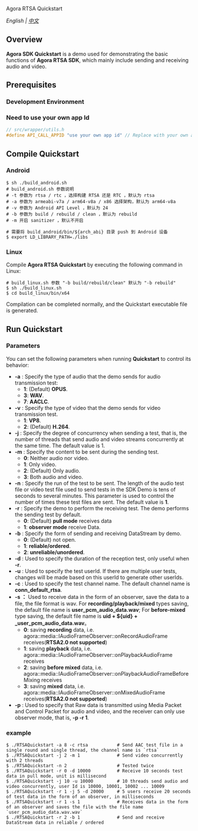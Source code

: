 Agora RTSA Quickstart

*English | [中文](README.zh.md)*

## Overview

**Agora SDK Quickstart** is a demo used for demonstrating the basic functions of **Agora RTSA SDK**, which mainly include sending and receiving audio and video.

## Prerequisites
### Development Environment

### Need to use your own app Id

```cpp
// src/wrapper/utils.h
#define API_CALL_APPID "use your own app id" // Replace with your own appId
```

## Compile Quickstart

### Android

```
$ sh ./build_android.sh
# build_android.sh 参数说明
# -t 参数为 rtsa / rtc ，选择构建 RTSA 还是 RTC ，默认为 rtsa
# -a 参数为 armeabi-v7a / arm64-v8a / x86 选择架构，默认为 arm64-v8a
# -v 参数为 Android API Level ，默认为 24
# -b 参数为 build / rebuild / clean ，默认为 rebuild
# -m 开启 sanitizer ，默认不开启

# 需要将 build_android/bin/${arch_abi} 目录 push 到 Android 设备
$ export LD_LIBRARY_PATH=./libs
```

### Linux

Compile **Agora RTSA Quickstart** by executing the following command in Linux:

```
# build_linux.sh 参数 "-b build/rebuild/clean" 默认为 "-b rebuild" 
$ sh ./build_linux.sh
$ cd build_linux/bin/x64
```

Compilation can be completed normally, and the Quickstart executable file is generated.

## Run Quickstart

### Parameters

You can set the following parameters when running **Quickstart** to control its behavior:

* **-a** : Specify the type of audio that the demo sends for audio transmission test:
    * **1**: (Default) **OPUS**.
    * **3**: **WAV**.
    * **7**: **AACLC**.
* **-v** : Specify the type of video that the demo sends for video transmission test. 
    * **1**: **VP8**.
    * **2**: (Default) **H.264**.
* **-j** : Specify the degree of concurrency when sending a test, that is, the number of threads that send audio and video streams concurrently at the same time. The default value is 1.
* **-m** : Specify the content to be sent during the sending test.
    * **0**: Neither audio nor video.
    * **1**: Only video.
    * **2**: (Default) Only audio.
    * **3**: Both audio and video.
* **-n** : Specify the run of the test to be sent. The length of the audio test file or video test file used to send tests in the SDK Demo is tens of seconds to several minutes. This parameter is used to control the number of times these test files are sent. The default value is **1**.
* **-r** : Specify the demo to perform the receiving test. The demo performs the sending test by default. 
    * **0**: (Default) **pull mode** receives data
    * **1**: **observer mode** receive Data. 
* **-b** : Specify the form of sending and receiving DataStream by demo. 
    * **0**: (Default) not open.
    * **1**: **reliable/ordered**.
    * **2**: **unreliable/unordered**.
* **-d** : Used to specify the duration of the reception test, only useful when **-r**.
* **-u** : Used to specify the test userId. If there are multiple user tests, changes will be made based on this userId to generate other userIds.
* **-c** : Used to specify the test channel name. The default channel name is **conn_default_rtsa**.
* **-s ：** Used to receive data in the form of an observer, save the data to a file, the file format is wav. For **recording/playback/mixed** types saving, the default file name is **user_pcm_audio_data.wav**; For **before-mixed** type saving, the default file name is **uid + ${uid} + _user_pcm_audio_data.wav**。
    * **0**: saving **recording** data, i.e. agora::media::IAudioFrameObserver::onRecordAudioFrame receives(**RTSA2.0 not supported**)
    * **1**: saving **playback** data, i.e. agora::media::IAudioFrameObserver::onPlaybackAudioFrame receives
    * **2**: saving **before mixed** data, i.e. agora::media::IAudioFrameObserver::onPlaybackAudioFrameBeforeMixing receives
    * **3**: saving **mixed** data, i.e. agora::media::IAudioFrameObserver::onMixedAudioFrame receives(**RTSA2.0 not supported**)
* **-p** : Used to specify that Raw data is transmitted using Media Packet and Control Packet for audio and video, and the receiver can only use observer mode, that is, **-p -r 1**.

### example

```
$ ./RTSAQuickstart -a 8 -c rtsa           # Send AAC test file in a single round and single thread, the channel name is `rtsa`
$ ./RTSAQuickstart -j 2 -m 1              # Send video concurrently with 2 threads
$ ./RTSAQuickstart -n 2                   # Tested twice
$ ./RTSAQuickstart -r 0 -d 10000          # Receive 10 seconds test data in pull mode, unit is millisecond
$ ./RTSAQuickstart -j 10 -u 10000         # 10 threads send audio and video concurrently, user Id is 10000, 10001, 10002 ... 10009
$ ./RTSAQuickstart -r 1 -j 5 -d 20000     # 5 users receive 20 seconds of test data in the form of an observer, in milliseconds
$ ./RTSAQuickstart -r 1 -s 1              # Receives data in the form of an observer and saves the file with the file name `user_pcm_audio_data.wav.wav`
$ ./RTSAQuickstart -r 2 -b 1              # Send and receive DataStream data in reliable / ordered 
```
